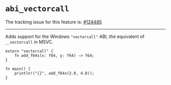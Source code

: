 # `abi_vectorcall`

The tracking issue for this feature is: [#124485]

[#124485]: https://github.com/rust-lang/rust/issues/124485

------------------------

Adds support for the Windows `"vectorcall"` ABI, the equivalent of `__vectorcall` in MSVC.

```rust,ignore (only-windows-or-x86-or-x86-64)
extern "vectorcall" {
    fn add_f64s(x: f64, y: f64) -> f64;
}

fn main() {
    println!("{}", add_f64s(2.0, 4.0));
}
```
